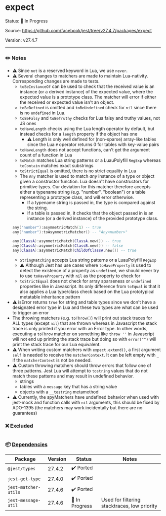 # expect

Status: :hammer: In Progress

Source: https://github.com/facebook/jest/tree/v27.4.7/packages/expect

Version: v27.4.7

---

### :pencil2: Notes
* :warning: Since `not` is a reserved keyword in Lua, we use `never`.
* :warning: Several changes to matchers are made to maintain Lua-nativity. Corresponding changes are made to tests.
    * `toBeInstanceOf` can be used to check that the received value is an instance (or a derived instance) of the expected value, where the expected value is a prototype class. The matcher will error if either the received or expected value isn't an object.
    * `toBeDefined` is omitted and `toBeUndefined` check for `nil` since there is no `undefined` in Lua.
    * `toBeFalsy` and `toBeTruthy` checks for Lua falsy and truthy values, not JS ones
    * `toHaveLength` checks using the Lua length operator by default, but instead checks for a `length` property if the object has one
        * :warning: Length is only well defined for (non-sparse) array-like tables since the Lua `#` operator returns 0 for tables with key-value pairs
    * `toHaveLength` does not accept functions, can't get the argument count of a function in Lua
    * `toMatch` matches Lua string patterns or a LuauPolyfill `RegExp` whereas `toContain` matches exact substrings
    * `toStrictEqual` is omitted, there is no strict equality in Lua
    * The `Any` matcher is used to match *any* instance of a type or object given a constructor function. Lua doesn't have constructors for primitive types. Our deviation for this matcher therefore accepts either a typename string (e.g. "number", "boolean") or a table representing a prototype class, and will error otherwise.
        * If a typename string is passed in, the type is compared against the string.
        * If a table is passed in, it checks that the object passed in is an instance (or a derived instance) of the provided prototype class.
    ```lua
    any("number"):asymmetricMatch(1) -- true
    any("number"):toAsymmetricMatcher() -- "Any<number>"

    any(ClassA):asymmetricMatch(ClassA.new()) -- true
    any(ClassA):asymmetricMatch(ClassB.new()) -- false
    any(ClassA):asymmetricMatch(ChildOfClassA.new()) -- true
    ```
    * `StringMatching` accepts Lua string patterns or a LuauPolyfill `RegExp`
    * :warning: Although Jest has use cases where `toHaveProperty` is used to detect the existence of a property as `undefined`, we should never try to use `toHaveProperty` with `nil` as the property to check for
    * `toStrictEqual` does not check for array sparseness or `undefined` properties like in Javascript. Its only difference from `toEqual` is that it also applies a Lua type/class check based on the Lua prototypical metatable inheritance pattern
* :warning: isError returns `true` for string and table types since we don't have a designated error type in Lua and these two types are what can be used to trigger an error
* The throwing matchers (e.g. `toThrow()`) will print out stack traces for ALL types (except `nil`) that are thrown whereas in Javascript the stack trace is only printed if you error with an Error type. In other words, executing a `toThrow` matcher on something like `throw ''` in Javascript will not end up printing the stack trace but doing so with `error("")` will print the stack trace for our Lua equivalent.
* :warning: When writing custom matchers with `expect.extend()`, a first argument `self` is needed to receive the `matcherContext`. It can be left empty with `_` if the `matcherContext` is not be needed.
* :warning: Custom throwing matchers should throw errors that follow one of three patterns. Jest Lua will attempt to `tostring` values that do not match these patterns and may result in undefined behavior.
    * strings
    * tables with a `message` key that has a string value
    * objects with a `__tostring` metamethod
* :warning: Currently, the spyMatchers have undefined behavior when used with jest-mock and function calls with `nil` arguments, this should be fixed by ADO-1395 (the matchers may work incidentally but there are no guarantees)

### :x: Excluded
```
```

### :package: [Dependencies](https://github.com/facebook/jest/blob/v27.4.7/packages/expect/package.json)
| Package              | Version | Status                    | Notes                                        |
| -------------------- | ------- | ------------------------- | -------------------------------------------- |
| `@jest/types`        | 27.4.2  | :heavy_check_mark: Ported |                                              |
| `jest-get-type`      | 27.4.0  | :heavy_check_mark: Ported |                                              |
| `jest-matcher-utils` | 27.4.6  | :heavy_check_mark: Ported |                                              |
| `jest-message-util`  | 27.4.6  | :hammer: In Progress      | Used for filtering stacktraces, low priority |
